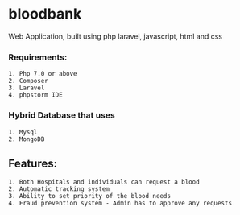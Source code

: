 # bloodbank
 Web Application, built using php laravel, javascript, html and css

### Requirements:
    1. Php 7.0 or above
    2. Composer
    3. Laravel
    4. phpstorm IDE
 
### Hybrid Database that uses
    1. Mysql
    2. MongoDB
    
 ## Features:
    1. Both Hospitals and individuals can request a blood
    2. Automatic tracking system 
    3. Ability to set priority of the blood needs
    4. Fraud prevention system - Admin has to approve any requests
    
